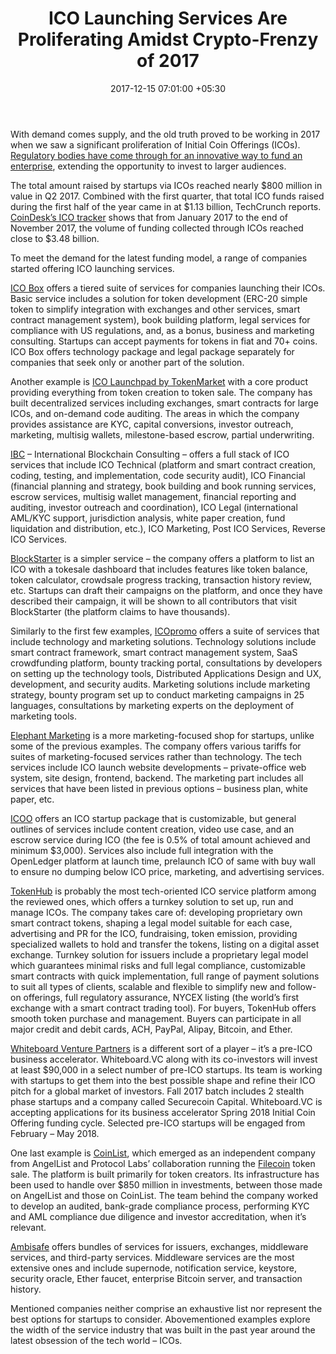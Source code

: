 ﻿---
title: ICO Launching Services Are Proliferating Amidst Crypto-Frenzy of 2017
date: 2017-12-15 07:01:00 +05:30
tags:
- cryptocurrency
- ICO
- bitcoin
Image: "/uploads/iStock-876768430.jpg"
Person: Elena Mesropyan
category:
- Cryptocurrency
Companies:
- ICO Box
- TokenMarket
- IBC
- BlockStarter
- ICOpromo
- Elephant Marketing
- ICOO
- TokenHub
- Whiteboard Venture Partners
- CoinList
- Filecoin
- Ambisafe
Markets:
- US
---

With demand comes supply, and the old truth proved to be working in 2017 when we saw a significant proliferation of Initial Coin Offerings (ICOs). [Regulatory bodies have come through for an innovative way to fund an enterprise](https://letstalkpayments.com/what-does-a-wise-decision-on-ico-look-like/), extending the opportunity to invest to larger audiences.

The total amount raised by startups via ICOs reached nearly $800 million in value in Q2 2017. Combined with the first quarter, that total ICO funds raised during the first half of the year came in at $1.13 billion, TechCrunch reports. [CoinDesk’s ICO tracker](https://www.coindesk.com/ico-tracker/) shows that from January 2017 to the end of November 2017, the volume of funding collected through ICOs reached close to $3.48 billion.

To meet the demand for the latest funding model, a range of companies started offering ICO launching services.

[ICO Box](https://icobox.io/) offers a tiered suite of services for companies launching their ICOs. Basic service includes a solution for token development (ERC-20 simple token to simplify integration with exchanges and other services, smart contract management system), book building platform, legal services for compliance with US regulations, and, as a bonus, business and marketing consulting. Startups can accept payments for tokens in fiat and 70\+ coins. ICO Box offers technology package and legal package separately for companies that seek only or another part of the solution.

Another example is [ICO Launchpad by TokenMarket](https://tokenmarket.net/ico-professional-services) with a core product providing everything from token creation to token sale. The company has built decentralized services including exchanges, smart contracts for large ICOs, and on-demand code auditing. The areas in which the company provides assistance are KYC, capital conversions, investor outreach, marketing, multisig wallets, milestone-based escrow, partial underwriting.

[IBC](https://ibcgroup.io/) – International Blockchain Consulting – offers a full stack of ICO services that include ICO Technical (platform and smart contract creation, coding, testing, and implementation, code security audit), ICO Financial (financial planning and strategy, book building and book running services, escrow services, multisig wallet management, financial reporting and auditing, investor outreach and coordination), ICO Legal (international AML/KYC support, jurisdiction analysis, white paper creation, fund liquidation and distribution, etc.), ICO Marketing, Post ICO Services, Reverse ICO Services.

[BlockStarter](http://blockstarter.co/#) is a simpler service – the company offers a platform to list an ICO with a tokesale dashboard that includes features like token balance, token calculator, crowdsale progress tracking, transaction history review, etc. Startups can draft their campaigns on the platform, and once they have described their campaign, it will be shown to all contributors that visit BlockStarter (the platform claims to have thousands).

Similarly to the first few examples, [ICOpromo](https://icopromo.com/) offers a suite of services that include technology and marketing solutions. Technology solutions include smart contract framework, smart contract management system, SaaS crowdfunding platform, bounty tracking portal, consultations by developers on setting up the technology tools, Distributed Applications Design and UX, development, and security audits. Marketing solutions include marketing strategy, bounty program set up to conduct marketing campaigns in 25 languages, consultations by marketing experts on the deployment of marketing tools.

[Elephant Marketing](http://usa.elephant-marketing.com/) is a more marketing-focused shop for startups, unlike some of the previous examples. The company offers various tariffs for suites of marketing-focused services rather than technology. The tech services include ICO launch website developments – private-office web system, site design, frontend, backend. The marketing part includes all services that have been listed in previous options – business plan, white paper, etc.

[ICOO](https://icoo.io/) offers an ICO startup package that is customizable, but general outlines of services include content creation, video use case, and an escrow service during ICO (the fee is 0.5% of total amount achieved and minimum $3,000). Services also include full integration with the OpenLedger platform at launch time, prelaunch ICO of same with buy wall to ensure no dumping below ICO price, marketing, and advertising services.

[TokenHub](https://tokenhub.com/ico) is probably the most tech-oriented ICO service platform among the reviewed ones, which offers a turnkey solution to set up, run and manage ICOs. The company takes care of: developing proprietary own smart contract tokens, shaping a legal model suitable for each case, advertising and PR for the ICO, fundraising, token emission, providing specialized wallets to hold and transfer the tokens, listing on a digital asset exchange. Turnkey solution for issuers include a proprietary legal model which guarantees minimal risks and full legal compliance, customizable smart contracts with quick implementation, full range of payment solutions to suit all types of clients, scalable and flexible to simplify new and follow-on offerings, full regulatory assurance, NYCEX listing (the world’s first exchange with a smart contract trading tool). For buyers, TokenHub offers smooth token purchase and management. Buyers can participate in all major credit and debit cards, ACH, PayPal, Alipay, Bitcoin, and Ether.

[Whiteboard Venture Partners](http://www.whiteboard.vc/accelerator.html) is a different sort of a player – it’s a pre-ICO business accelerator. Whiteboard.VC along with its co-investors will invest at least $90,000 in a select number of pre-ICO startups. Its team is working with startups to get them into the best possible shape and refine their ICO pitch for a global market of investors. Fall 2017 batch includes 2 stealth phase startups and a company called Securecoin Capital. Whiteboard.VC is accepting applications for its business accelerator Spring 2018 Initial Coin Offering funding cycle. Selected pre-ICO startups will be engaged from February – May 2018.

One last example is [CoinList](https://coinlist.co/), which emerged as an independent company from AngelList and Protocol Labs’ collaboration running the [Filecoin](https://coinlist.co/filecoin) token sale. The platform is built primarily for token creators. Its infrastructure has been used to handle over $850 million in investments, between those made on AngelList and those on CoinList. The team behind the company worked to develop an audited, bank-grade compliance process, performing KYC and AML compliance due diligence and investor accreditation, when it’s relevant.

[Ambisafe](https://www.ambisafe.co/) offers bundles of services for issuers, exchanges, middleware services, and third-party services. Middleware services are the most extensive ones and include supernode, notification service, keystore, security oracle, Ether faucet, enterprise Bitcoin server, and transaction history.

Mentioned companies neither comprise an exhaustive list nor represent the best options for startups to consider. Abovementioned examples explore the width of the service industry that was built in the past year around the latest obsession of the tech world – ICOs.